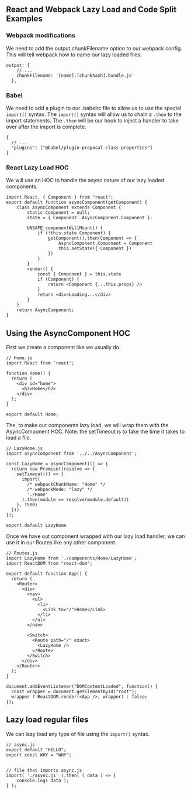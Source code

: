 ## React and Webpack Lazy Load and Code Split Examples

### Webpack modifications
We need to add the output.chunkFilename option to our webpack config.  This will tell webpack how to name our lazy loaded files.
```
output: {
    // ...
    chunkFilename: '[name].[chunkhash].bundle.js'
  },
```

### Babel
We need to add a plugin to our .babelrc file to allow us to use the special `import()` syntax.  The `import()` syntax will allow us to chain a `.then` to the import statements.  The `.then` will be our hook to inject a handler to take over after the import is complete.

```
{
  // ...
  "plugins": ["@babel/plugin-proposal-class-properties"]
}
```

### React Lazy Load HOC
We will use an HOC to handle the async nature of our lazy loaded components.
```
import React, { Component } from "react";
export default function asyncComponent(getComponent) {
    class AsyncComponent extends Component {
        static Component = null;
        state = { Component: AsyncComponent.Component };

        UNSAFE_componentWillMount() {
            if (!this.state.Component) {
                getComponent().then(Component => {
                    AsyncComponent.Component = Component
                    this.setState({ Component })
                })
            }
        }
        render() {
            const { Component } = this.state
            if (Component) {
                return <Component {...this.props} />
            }
            return <div>Loading...</div>
        }
    }
    return AsyncComponent;
}
```

## Using the AsyncComponent HOC
First we create a component like we usually do.
```
// Home.js
import React from 'react';

function Home() {
  return (
    <div id="home">
      <h2>Home</h2>
    </div>
  );
}

export default Home;
```

The, to make our components lazy load, we will wrap them with the AsyncComponent HOC. Note: the setTimeout is to fake the time it takes to load a file.

```
// LazyHome.js
import asyncComponent from '../../AsyncComponent';

const LazyHome = asyncComponent(() => {
  return new Promise((resolve => {
    setTimeout(() => {
      import(
        /* webpackChunkName: "Home" */
        /* webpackMode: "lazy" */
        './Home'
      ).then(module => resolve(module.default))
    }, 1500)
  }))
});

export default LazyHome
```

Once we have out component wrapped with our lazy load handler, we can use it in our Routes like any other component.

```
// Routes.js
import LazyHome from './components/Home/LazyHome';
import ReactDOM from "react-dom";

export default function App() {
  return (
    <Router>
      <div>
        <nav>
          <ul>
            <li>
              <Link to="/">Home</Link>
            </li>
          </ul>
        </nav>

        <Switch>
          <Route path="/" exact>
            <LazyHome />
          </Route>
        </Switch>
      </div>
    </Router>
  );
}

document.addEventListener("DOMContentLoaded", function() {
  const wrapper = document.getElementById("root");
  wrapper ? ReactDOM.render(<App />, wrapper) : false;
});
```

## Lazy load regular files
We can lazy load any type of file using the  `import()` syntax.

```
// async.js
export default "HELLO";
export const WHY = "WHY";


// file that imports async.js
import( './async.js' ).then( ( data ) => {
    console.log( data );
} );
```
